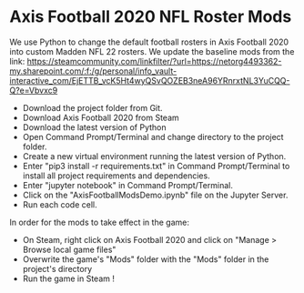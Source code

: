 # Axis Football 2020 NFL Roster Mods
We use Python to change the default football rosters in Axis Football 2020 into custom Madden NFL 22 rosters. We update the baseline mods from the link: https://steamcommunity.com/linkfilter/?url=https://netorg4493362-my.sharepoint.com/:f:/g/personal/info_vault-interactive_com/EjETTB_vcK5Ht4wyQSvQOZEB3neA96YRnrxtNL3YuCQQ-Q?e=Vbvxc9

- Download the project folder from Git.
- Download Axis Football 2020 from Steam
- Download the latest version of Python
- Open Command Prompt/Terminal and change directory to the project folder.
- Create a new virtual environment running the latest version of Python. 
- Enter "pip3 install -r requirements.txt" in Command Prompt/Terminal to install all project requirements and dependencies.
- Enter "jupyter notebook" in Command Prompt/Terminal. 
- Click on the "AxisFootballModsDemo.ipynb" file on the Jupyter Server.
- Run each code cell.
  
In order for the mods to take effect in the game:
- On Steam, right click on Axis Football 2020 and click on "Manage > Browse local game files"
- Overwrite the game's "Mods" folder with the "Mods" folder in the project's directory
- Run the game in Steam !

